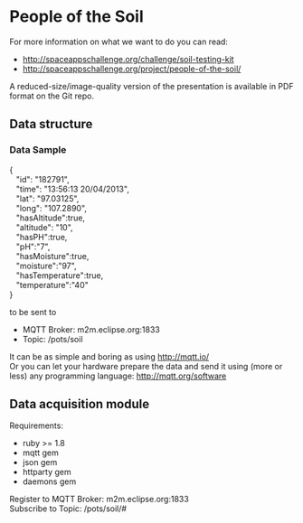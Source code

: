 People of the Soil
============

For more information on what we want to do you can read:    
- <http://spaceappschallenge.org/challenge/soil-testing-kit>
- <http://spaceappschallenge.org/project/people-of-the-soil/>

A reduced-size/image-quality version of the presentation is available in PDF format on the Git repo.

 

## Data structure
### Data Sample  
{      "id": "182791",      "time": "13:56:13 20/04/2013",      "lat": "97.03125",      "long": "107.2890",      "hasAltitude":true,      "altitude": "10",      "hasPH":true,      "pH":"7",      "hasMoisture":true,      "moisture":"97",      "hasTemperature":true,      "temperature":"40"  }  

to be sent to
- MQTT Broker: m2m.eclipse.org:1833
- Topic: /pots/soil

It can be as simple and boring as using <http://mqtt.io/>    
Or you can let your hardware prepare the data and send it using (more or less) any programming language: <http://mqtt.org/software>

## Data acquisition module

Requirements:
- ruby >= 1.8
- mqtt gem
- json gem
- httparty gem
- daemons gem

Register to MQTT Broker: m2m.eclipse.org:1833  
Subscribe to Topic: /pots/soil/#  

